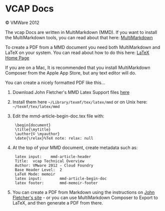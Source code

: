 # VCAP Docs
© VMWare 2012

The vcap Docs are written in MultiMarkdown (MMD). If you want to install the MultiMarkdown tools, you can read about that here: [MultiMarkdown](https://github.com/fletcher/peg-multimarkdown) 

To create a PDF from a MMD document you need both MultiMarkdown and LaTeX on your system. You can read about how to do this here: [LaTeX Home Page](http://www.latex-project.org/)

If you are on a Mac, It is recommended that you install MultiMarkdown Composer from the Apple App Store, but any text editor will do.

You can create a nicely formatted PDF like this…

1. Download John Fletcher's MMD Latex Support files [here](https://github.com/fletcher/peg-multimarkdown-latex-support)
2. Install them here `~/Library/texmf/tex/latex/mmd` or on Unix here: `~/texmf/tex/latex/mmd`
3. Edit the mmd-article-begin-doc.tex file with:
	
		\begin{document}
		\title{\mytitle}
		\author{© \myauthor}
		\date{\relax}%TeX note: relax: null

4. At the top of your MMD document, create metadata such as:

		latex input:	mmd-article-header
		Title:	vcap Technical Overview 
		Author:	VMware 2012 - Cloud Foundry
		Base Header Level:	2  
		LaTeX Mode:	memoir  
		latex input:        mmd-article-begin-doc
		latex footer:       mmd-memoir-footer

5. You can create a PDF from Markdown using the instructions on [John Fletcher's site](http://fletcherpenney.net/multimarkdown/) - or you can use MultiMarkdown Composer to Export to LaTeX, and then generate a PDF from there.



